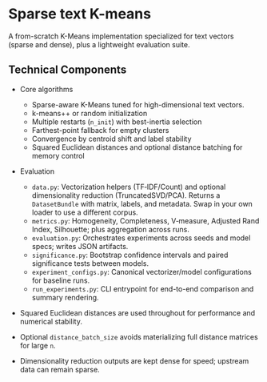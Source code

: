 # Sparse text K-means
A from-scratch K-Means implementation specialized for text vectors (sparse and dense), plus a lightweight evaluation suite.

## Technical Components

- Core algorithms
  - Sparse-aware K-Means tuned for high-dimensional text vectors.
  - k-means++ or random initialization
  - Multiple restarts (`n_init`) with best-inertia selection
  - Farthest-point fallback for empty clusters
  - Convergence by centroid shift and label stability
  - Squared Euclidean distances and optional distance batching for memory control

- Evaluation
  - `data.py`: Vectorization helpers (TF‑IDF/Count) and optional dimensionality reduction (TruncatedSVD/PCA). Returns a `DatasetBundle` with matrix, labels, and metadata. Swap in your own loader to use a different corpus.
  - `metrics.py`: Homogeneity, Completeness, V‑measure, Adjusted Rand Index, Silhouette; plus aggregation across runs.
  - `evaluation.py`: Orchestrates experiments across seeds and model specs; writes JSON artifacts.
  - `significance.py`: Bootstrap confidence intervals and paired significance tests between models.
  - `experiment_configs.py`: Canonical vectorizer/model configurations for baseline runs.
  - `run_experiments.py`: CLI entrypoint for end-to-end comparison and summary rendering.


- Squared Euclidean distances are used throughout for performance and numerical stability.
- Optional `distance_batch_size` avoids materializing full distance matrices for large `n`.
- Dimensionality reduction outputs are kept dense for speed; upstream data can remain sparse.
